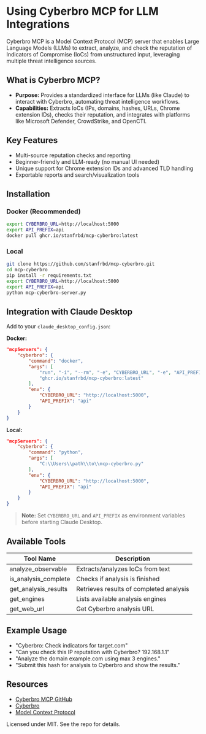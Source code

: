 # Using Cyberbro MCP for LLM Integrations

Cyberbro MCP is a Model Context Protocol (MCP) server that enables Large Language Models (LLMs) to extract, analyze, and check the reputation of Indicators of Compromise (IoCs) from unstructured input, leveraging multiple threat intelligence sources.

## What is Cyberbro MCP?

- **Purpose:** Provides a standardized interface for LLMs (like Claude) to interact with Cyberbro, automating threat intelligence workflows.
- **Capabilities:** Extracts IoCs (IPs, domains, hashes, URLs, Chrome extension IDs), checks their reputation, and integrates with platforms like Microsoft Defender, CrowdStrike, and OpenCTI.

## Key Features

- Multi-source reputation checks and reporting
- Beginner-friendly and LLM-ready (no manual UI needed)
- Unique support for Chrome extension IDs and advanced TLD handling
- Exportable reports and search/visualization tools

## Installation

### Docker (Recommended)
```sh
export CYBERBRO_URL=http://localhost:5000
export API_PREFIX=api
docker pull ghcr.io/stanfrbd/mcp-cyberbro:latest
```

### Local
```sh
git clone https://github.com/stanfrbd/mcp-cyberbro.git
cd mcp-cyberbro
pip install -r requirements.txt
export CYBERBRO_URL=http://localhost:5000
export API_PREFIX=api
python mcp-cyberbro-server.py
```

## Integration with Claude Desktop

Add to your `claude_desktop_config.json`:

**Docker:**
```json
"mcpServers": {
    "cyberbro": {
        "command": "docker",
        "args": [
            "run", "-i", "--rm", "-e", "CYBERBRO_URL", "-e", "API_PREFIX",
            "ghcr.io/stanfrbd/mcp-cyberbro:latest"
        ],
        "env": {
            "CYBERBRO_URL": "http://localhost:5000",
            "API_PREFIX": "api"
        }
    }
}
```

**Local:**
```json
"mcpServers": {
    "cyberbro": {
        "command": "python",
        "args": [
            "C:\\Users\\path\\to\\mcp-cyberbro.py"
        ],
        "env": {
            "CYBERBRO_URL": "http://localhost:5000",
            "API_PREFIX": "api"
        }
    }
}
```

> **Note:** Set `CYBERBRO_URL` and `API_PREFIX` as environment variables before starting Claude Desktop.

## Available Tools

| Tool Name              | Description                                      |
|------------------------|--------------------------------------------------|
| analyze_observable     | Extracts/analyzes IoCs from text                 |
| is_analysis_complete   | Checks if analysis is finished                   |
| get_analysis_results   | Retrieves results of completed analysis          |
| get_engines            | Lists available analysis engines                 |
| get_web_url            | Get Cyberbro analysis URL                        |

## Example Usage

- "Cyberbro: Check indicators for target.com"
- "Can you check this IP reputation with Cyberbro? 192.168.1.1"
- "Analyze the domain example.com using max 3 engines."
- "Submit this hash for analysis to Cyberbro and show the results."

## Resources

- [Cyberbro MCP GitHub](https://github.com/stanfrbd/mcp-cyberbro)
- [Cyberbro](https://github.com/stanfrbd/cyberbro)
- [Model Context Protocol](https://modelcontextprotocol.io)

Licensed under MIT. See the repo for details.
